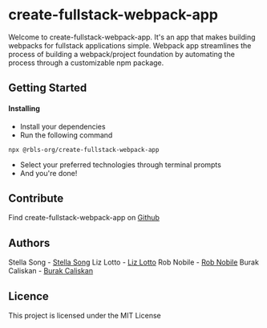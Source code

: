 # create-fullstack-webpack-app
Welcome to create-fullstack-webpack-app. It's an app that makes building webpacks for fullstack applications simple. Webpack app streamlines the process of building a webpack/project foundation by automating the process through a customizable npm package.

## Getting Started
#### Installing 
 - Install your dependencies 
 - Run the following command
 ```
 npx @rbls-org/create-fullstack-webpack-app
 ```
 - Select your preferred technologies through terminal prompts
 - And you're done! 
 
 
 ## Contribute
 Find create-fullstack-webpack-app on [Github](https://github.com/Create-Fullstack-Webpack/create-fullstack-webpack-app)
 
 ## Authors
Stella Song - [Stella Song](https://github.com/xkiso)
Liz Lotto - [Liz Lotto](https://github.com/elizlotto)
Rob Nobile - [Rob Nobile](https://github.com/RobNobile)
Burak Caliskan - [Burak Caliskan](https://github.com/CaliskanBurak)

 ## Licence
 This project is licensed under the MIT License
